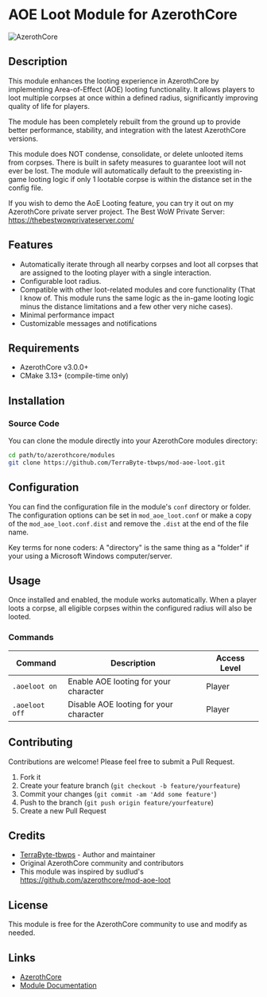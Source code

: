 # AOE Loot Module for AzerothCore

![AzerothCore](https://img.shields.io/badge/azerothcore-mod-blue.svg)

## Description

This module enhances the looting experience in AzerothCore by implementing Area-of-Effect (AOE) looting functionality. It allows players to loot multiple corpses at once within a defined radius, significantly improving quality of life for players.

The module has been completely rebuilt from the ground up to provide better performance, stability, and integration with the latest AzerothCore versions.

This module does NOT condense, consolidate, or delete unlooted items from corpses. There is built in safety measures to guarantee loot will not ever be lost. The module will automatically default to the preexisting in-game looting logic if only 1 lootable corpse is within the distance set in the config file.

If you wish to demo the AoE Looting feature, you can try it out on my AzerothCore private server project. The Best WoW Private Server: https://thebestwowprivateserver.com/ 

## Features

- Automatically iterate through all nearby corpses and loot all corpses that are assigned to the looting player with a single interaction.
- Configurable loot radius.
- Compatible with other loot-related modules and core functionality (That I know of. This module runs the same logic as the in-game looting logic minus the distance limitations and a few other very niche cases).
- Minimal performance impact
- Customizable messages and notifications

## Requirements

- AzerothCore v3.0.0+
- CMake 3.13+ (compile-time only)

## Installation

### Source Code

You can clone the module directly into your AzerothCore modules directory:

```bash
cd path/to/azerothcore/modules
git clone https://github.com/TerraByte-tbwps/mod-aoe-loot.git
```

## Configuration

You can find the configuration file in the module's `conf` directory or folder. The configuration options can be set in `mod_aoe_loot.conf` or make a copy of the `mod_aoe_loot.conf.dist` and remove the `.dist` at the end of the file name.

Key terms for none coders:
A "directory" is the same thing as a "folder" if your using a Microsoft Windows computer/server.

## Usage

Once installed and enabled, the module works automatically. When a player loots a corpse, all eligible corpses within the configured radius will also be looted.

### Commands

| Command                     | Description                                   | Access Level |
|-----------------------------|-----------------------------------------------|--------------|
| `.aoeloot on`               | Enable AOE looting for your character         | Player       |
| `.aoeloot off`              | Disable AOE looting for your character        | Player       |

## Contributing

Contributions are welcome! Please feel free to submit a Pull Request.

1. Fork it
2. Create your feature branch (`git checkout -b feature/yourfeature`)
3. Commit your changes (`git commit -am 'Add some feature'`)
4. Push to the branch (`git push origin feature/yourfeature`)
5. Create a new Pull Request

## Credits

* [TerraByte-tbwps](https://github.com/TerraByte-tbwps) - Author and maintainer
* Original AzerothCore community and contributors
* This module was inspired by sudlud's https://github.com/azerothcore/mod-aoe-loot

## License

This module is free for the AzerothCore community to use and modify as needed.

## Links

* [AzerothCore](https://github.com/azerothcore/azerothcore-wotlk)
* [Module Documentation](https://www.azerothcore.org/catalogue.html#terrabytetbwps-mod-aoe-loot)

